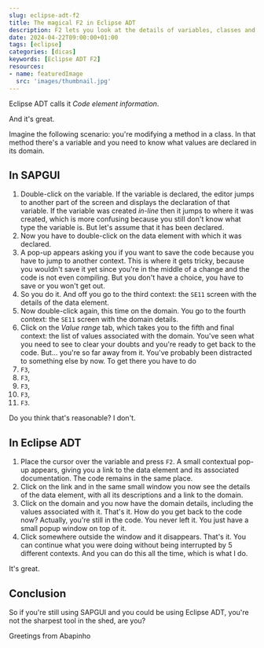 ```yaml
---
slug: eclipse-adt-f2
title: The magical F2 in Eclipse ADT
description: F2 lets you look at the details of variables, classes and methods without leaving your editor
date: 2024-04-22T09:00:00+01:00
tags: [eclipse]
categories: [dicas]
keywords: [Eclipse ADT F2]
resources:
- name: featuredImage
  src: 'images/thumbnail.jpg'
---
```


Eclipse ADT calls it _Code element information_.

<!--more-->

And it's great.

Imagine the following scenario: you're modifying a method in a class. In that method there's a variable and you need to know what values are declared in its domain.

## In SAPGUI

1. Double-click on the variable. If the variable is declared, the editor jumps to another part of the screen and displays the declaration of that variable. If the variable was created _in-line_ then it jumps to where it was created, which is more confusing because you still don't know what type the variable is. But let's assume that it has been declared.
2. Now you have to double-click on the data element with which it was declared.
3. A pop-up appears asking you if you want to save the code because you have to jump to another context. This is where it gets tricky, because you wouldn't save it yet since you're in the middle of a change and the code is not even compiling. But you don't have a choice, you have to save or you won't get out.
4. So you do it. And off you go to the third context: the `SE11` screen with the details of the data element.
5. Now double-click again, this time on the domain. You go to the fourth context: the `SE11` screen with the domain details.
6. Click on the _Value range_ tab, which takes you to the fifth and final context: the list of values associated with the domain. You've seen what you need to see to clear your doubts and you're ready to get back to the code. But... you're so far away from it. You've probably been distracted to something else by now. To get there you have to do
7. `F3`,
8. `F3`,
9. `F3`,
10. `F3`,
11. `F3`.

Do you think that's reasonable? I don't.

## In Eclipse ADT

1. Place the cursor over the variable and press `F2`. A small contextual pop-up appears, giving you a link to the data element and its associated documentation. The code remains in the same place.
2. Click on the link and in the same small window you now see the details of the data element, with all its descriptions and a link to the domain.
3. Click on the domain and you now have the domain details, including the values associated with it. That's it. How do you get back to the code now? Actually, you're still in the code. You never left it. You just have a small popup window on top of it.
4. Click somewhere outside the window and it disappears. That's it. You can continue what you were doing without being interrupted by 5 different contexts. And you can do this all the time, which is what I do.

It's great.

## Conclusion

So if you're still using SAPGUI and you could be using Eclipse ADT, you're not the sharpest tool in the shed, are you?

Greetings from Abapinho
